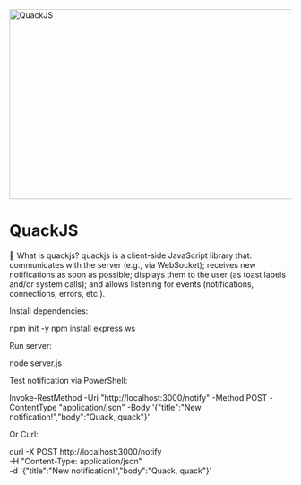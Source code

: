 <img width="1189" height="339" alt="QuackJS" src="https://github.com/user-attachments/assets/cff11e3e-4f18-4872-9970-9ed841be2d0f" />



# QuackJS
🦆 What is quackjs? quackjs is a client-side JavaScript library that: communicates with the server (e.g., via WebSocket); receives new notifications as soon as possible; displays them to the user (as toast labels and/or system calls); and allows listening for events (notifications, connections, errors, etc.).


Install dependencies:

npm init -y
npm install express ws

Run server:

node server.js

Test notification via PowerShell:

Invoke-RestMethod -Uri "http://localhost:3000/notify" -Method POST -ContentType "application/json" -Body '{"title":"New notification!","body":"Quack, quack"}'  

Or Curl:

curl -X POST http://localhost:3000/notify \
  -H "Content-Type: application/json" \
  -d '{"title":"New notification!","body":"Quack, quack"}'
